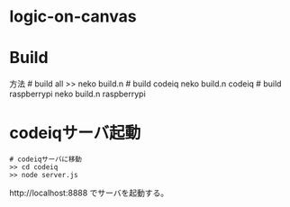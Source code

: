 logic-on-canvas
===============

# Build
方法
	# build all
    >> neko build.n
    # build codeiq
    neko build.n codeiq
    # build raspberrypi
    neko build.n raspberrypi

# codeiqサーバ起動
    
    # codeiqサーバに移動
    >> cd codeiq
    >> node server.js

http://localhost:8888
でサーバを起動する。

